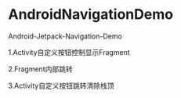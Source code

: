 # AndroidNavigationDemo
Android-Jetpack-Navigation-Demo

  1.Activity自定义按钮控制显示Fragment
  
  2.Fragment内部跳转
  
  3.Activity自定义按钮跳转清除栈顶
